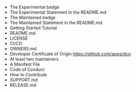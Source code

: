 * The Experimental badge
* The Experimental Statement in the README.md
* The Maintained badge
* The Maintained Statement in the README.md
* Getting Started Tutorial
* README.md
* LICENSE
* CI/CD
* OWNERS.md
* Developer Certificate of Origin https://github.com/apps/dco
* At least two maintainers
* A Manifest File
* Code of Conduct
* How to Contribute
* SUPPORT.md
* RELEASE.md
